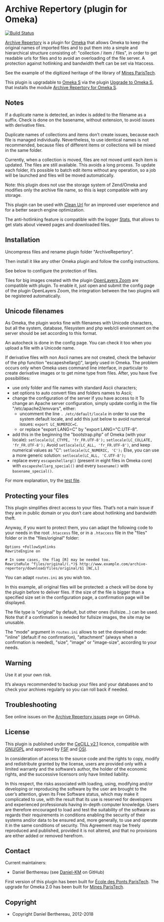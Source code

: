 Archive Repertory (plugin for Omeka)
====================================

[![Build Status](https://travis-ci.org/Daniel-KM/ArchiveRepertory.svg?branch=master)](https://travis-ci.org/Daniel-KM/ArchiveRepertory)

[Archive Repertory] is a plugin for [Omeka] that allows Omeka to keep the
original names of imported files and to put them into a simple and hierarchical
structure consisting of: "collection / item / files", in order to get readable
urls for files and to avoid an overloading of the file server. A protection
against hotlinking and bandwidth theft can be set via htaccess.

See the example of the digitized heritage of the library of [Mines ParisTech].

This plugin is upgradable to [Omeka S] via the plugin [Upgrade to Omeka S], that
installs the module [Archive Repertory for Omeka S].


Notes
-----

If a duplicate name is detected, an index is added to the filename as a suffix.
Check is done on the basename, without extension, to avoid issues with
derivative files.

Duplicate names of collections and items don’t create issues, because each file
is managed individually. Nevertheless, to use identical names is not recommended,
because files of different items or collections will be mixed in the same
folder.

Currently, when a collection is moved, files are not moved until each item is
updated. The files are still available. This avoids a long process. To
update each folder, it’s possible to batch edit items without any operation, so
a job will be launched and files will be moved automatically.

Note: this plugin does not use the storage system of Zend/Omeka and modifies
only the archive file name, so this is kept compatible with any storage.

This plugin can be used with [Clean Url] for an improved user experience and
for a better search engine optimization.

The anti-hotlinking feature is compatible with the logger [Stats], that allows
to get stats about viewed pages and downloaded files.


Installation
------------

Uncompress files and rename plugin folder "ArchiveRepertory".

Then install it like any other Omeka plugin and follow the config instructions.

See below to configure the protection of files.

Tiles for big images created with the plugin [OpenLayers Zoom] are compatible
with plugin. To enable it, just open and submit the config page of the plugin
OpenLayers Zoom, the integration between the two plugins will be registered
automatically.


Unicode filenames
-----------------

As Omeka, the plugin works fine with filenames with Unicode characters, but all
the system, database, filesystem and php web/cli environment on the server
should be set according to this format.

An autocheck is done in the config page. You can check it too when you upload a
file with a Unicode name.

If derivative files with non Ascii names are not created, check the behavior of
the php function "escapeshellarg()", largely used in Omeka. The problem occurs
only when Omeka uses command line interface, in particular to create derivative
images or to get mime type from files. After, you have five possibilities:

- use only folder and file names with standard Ascii characters;
- set options to auto convert files and folders names to Ascii;
- change the configuration of the server if you have access to it
    To change an Apache server configuration, simply update config in the file
    "/etc/apache2/envvars", either:
    - uncomment the line `. /etc/default/locale` in order to use the system
    default locale, and add this just below to avoid numerical issues: `export LC_NUMERIC=C`.
    - or replace "export LANG=C" by "export LANG="C.UTF-8".
- add this in the beginning the "bootstrap.php" of Omeka (with your locale):
    `setlocale(LC_CTYPE, 'fr_FR.UTF-8');`
    `setlocale(LC_COLLATE, 'fr_FR.UTF-8');`
    Avoid `setlocale(LC_ALL, 'fr_FR.UTF-8')`, and keep numerical values as "C":
    `setlocale(LC_NUMERIC, 'C');`
    Else, you can use a more generic solution: `setlocale(LC_ALL, 'C.UTF-8');`
- replace every `escapeshellarg()` (present in eight files in Omeka core) with
  `escapeshellarg_special()` and every `basename()` with `basename_special()`.

For more explanation, try the [test file].


Protecting your files
---------------------

This plugin simplifies direct access to your files. That’s not a main issue if
they are in public domain or you don’t care about hotlinking and bandwidth
theft.

Anyway, if you want to protect them, you can adapt the following code to your
needs in the root `.htaccess` file, or in a `.htaccess` file in the "files"
folder or in the "files/original" folder:

```
Options +FollowSymlinks
RewriteEngine on

# In some cases, the flag [R] may be needed too.
RewriteRule ^files/original/(.*)$ http://www.example.com/archive-repertory/download/files/original/$1 [NC,L]
```

You can adapt `routes.ini` as you wish too.

In this example, all original files will be protected: a check will be done by
the plugin before to deliver files. If the size of the file is bigger than a
specified size set in the configuration page, a confirmation page will be
displayed.

The file type is "original" by default, but other ones (fullsize...) can be
used. Note that if a confirmation is needed for fullsize images, the site may be
unusable.

The "mode" argument in `routes.ini` allows to set the download mode:
"inline" (default if no confirmation), "attachment" (always when a confirmation
is needed), "size", "image" or "image-size", according to your needs.


Warning
-------

Use it at your own risk.

It’s always recommended to backup your files and your databases and to check
your archives regularly so you can roll back if needed.


Troubleshooting
---------------

See online issues on the [Archive Repertory issues] page on GitHub.


License
-------

This plugin is published under the [CeCILL v2.1] licence, compatible with
[GNU/GPL] and approved by [FSF] and [OSI].

In consideration of access to the source code and the rights to copy, modify and
redistribute granted by the license, users are provided only with a limited
warranty and the software’s author, the holder of the economic rights, and the
successive licensors only have limited liability.

In this respect, the risks associated with loading, using, modifying and/or
developing or reproducing the software by the user are brought to the user’s
attention, given its Free Software status, which may make it complicated to use,
with the result that its use is reserved for developers and experienced
professionals having in-depth computer knowledge. Users are therefore encouraged
to load and test the suitability of the software as regards their requirements
in conditions enabling the security of their systems and/or data to be ensured
and, more generally, to use and operate it in the same conditions of security.
This Agreement may be freely reproduced and published, provided it is not
altered, and that no provisions are either added or removed herefrom.


Contact
-------

Current maintainers:
* Daniel Berthereau (see [Daniel-KM] on GitHub)

First version of this plugin has been built for [École des Ponts ParisTech].
The upgrade for Omeka 2.0 has been built for [Mines ParisTech].


Copyright
---------

* Copyright Daniel Berthereau, 2012-2018


[Archive Repertory]: https://github.com/Daniel-KM/Omeka-plugin-ArchiveRepertory
[Omeka]: https://omeka.org
[test file]: https://gist.github.com/Daniel-KM/9754f18f9632423fb1a08909e9f01c04
[Archive Repertory issues]: https://github.com/Daniel-KM/Omeka-plugin-ArchiveRepertory/issues
[Clean Url]: https://github.com/Daniel-KM/Omeka-plugin-CleanUrl
[Stats]: https://github.com/Daniel-KM/Omeka-plugin-Stats
[Omeka S]: https://omeka.org/s
[Upgrade to Omeka S]: https://github.com/Daniel-KM/Omeka-plugin-UpgradeToOmekaS
[Archive Repertory for Omeka S]: https://github.com/Daniel-KM/Omeka-S-module-ArchiveRepertory
[OpenLayers Zoom]: https://github.com/Daniel-KM/Omeka-plugin-OpenLayersZoom
[CeCILL v2.1]: https://www.cecill.info/licences/Licence_CeCILL_V2.1-en.html
[GNU/GPL]: https://www.gnu.org/licenses/gpl-3.0.html
[FSF]: https://www.fsf.org
[OSI]: http://opensource.org
[Daniel-KM]: https://github.com/Daniel-KM "Daniel Berthereau"
[École des Ponts ParisTech]: http://bibliotheque.enpc.fr
[Mines ParisTech]: https://patrimoine.mines-paristech.fr
